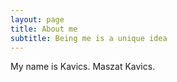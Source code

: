 ```yaml
---
layout: page
title: About me
subtitle: Being me is a unique idea
---
```


My name is Kavics. Maszat Kavics.
